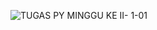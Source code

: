 
![TUGAS PY MINGGU KE II- 1-01](https://user-images.githubusercontent.com/115335408/195973522-aa27782c-d3cc-4e1a-95c0-cfdb179e681f.png)
